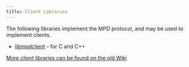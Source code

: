 ```yaml
---
title: Client Libraries
---
```


The following libraries implement the MPD protocol, and may be used to
implement clients.

- [libmpdclient](libmpdclient/) - for C and C++

[More client libraries can be found on the old Wiki](http://mpd.wikia.com/wiki/Client_Libraries)
